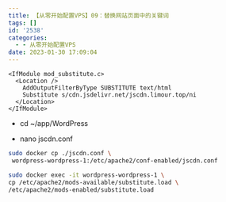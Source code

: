 ```yaml
---
title: 【从零开始配置VPS】09：替换网站页面中的关键词
tags: []
id: '2538'
categories:
  - - 从零开始配置VPS
date: 2023-01-30 17:09:04
---
```


```apache2
<IfModule mod_substitute.c>
  <Location />
    AddOutputFilterByType SUBSTITUTE text/html
    Substitute s/cdn.jsdelivr.net/jscdn.limour.top/ni
  </Location>
</IfModule>
```

*   cd ~/app/WordPress

*   nano jscdn.conf

```bash
sudo docker cp ./jscdn.conf \
 wordpress-wordpress-1:/etc/apache2/conf-enabled/jscdn.conf

sudo docker exec -it wordpress-wordpress-1 \
cp /etc/apache2/mods-available/substitute.load \
/etc/apache2/mods-enabled/substitute.load 

```